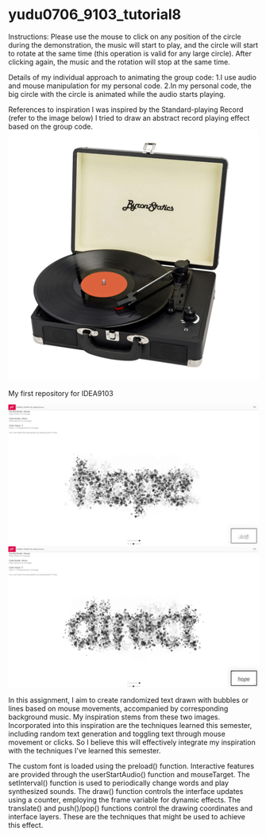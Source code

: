 # yudu0706_9103_tutorial8
Instructions: Please use the mouse to click on any position of the circle during the demonstration, the music will start to play, and the circle will start to rotate at the same time (this operation is valid for any large circle). After clicking again, the music and the rotation will stop at the same time.

Details of my individual approach to animating the group code: 1.I use audio and mouse manipulation for my personal code.  2.In my personal code, the big circle with the circle is animated while the audio starts playing. 

References to inspiration
I was inspired by the Standard-playing Record (refer to the image below) I tried to draw an abstract record playing effect based on the group code.
![inspiration pic](ReadMeImage/6196j1I7y0L.jpg)























My first repository for IDEA9103


![insprition pic 1](ReadMeImage/1.png)
![insprition pic 2](ReadMeImage/2.png)

<!-- Part1 -->
In this assignment, I aim to create randomized text drawn with bubbles or lines based on mouse movements, accompanied by corresponding background music. My inspiration stems from these two images.
Incorporated into this inspiration are the techniques learned this semester, including random text generation and toggling text through mouse movement or clicks.
So I believe this will effectively integrate my inspiration with the techniques I've learned this semester.

<!-- Part2 -->
The custom font is loaded using the preload() function. 
Interactive features are provided through the userStartAudio() function and mouseTarget. 
The setInterval() function is used to periodically change words and play synthesized sounds. 
The draw() function controls the interface updates using a counter, employing the frame variable for dynamic effects. 
The translate() and push()/pop() functions control the drawing coordinates and interface layers. 
These are the techniques that might be used to achieve this effect.




